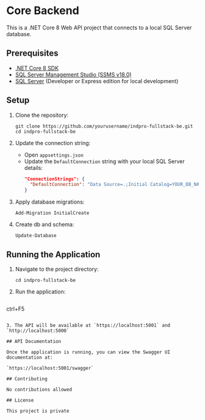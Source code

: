 # Core Backend

This is a .NET Core 8 Web API project that connects to a local SQL Server database.

## Prerequisites

- [.NET Core 8 SDK](https://dotnet.microsoft.com/download/dotnet/8.0)
- [SQL Server Management Studio (SSMS v18.0)](https://docs.microsoft.com/en-us/sql/ssms/download-sql-server-management-studio-ssms)
- [SQL Server](https://www.microsoft.com/en-us/sql-server/sql-server-downloads) (Developer or Express edition for local development)

## Setup

1. Clone the repository:
   ```
   git clone https://github.com/yourusername/indpro-fullstack-be.git
   cd indpro-fullstack-be
   ```

2. Update the connection string:
   - Open `appsettings.json`
   - Update the `DefaultConnection` string with your local SQL Server details:
     ```json
     "ConnectionStrings": {
       "DefaultConnection": "Data Source=.;Initial Catalog=YOUR_DB_NAME;Integrated Security=True;TrustServerCertificate=True;"
     }
     ```

3. Apply database migrations:
   ```
   Add-Migration InitialCreate
   ```
4. Create db and schema:
   ```
   Update-Database
   ```
## Running the Application

1. Navigate to the project directory:
   ```
   cd indpro-fullstack-be
   ```

2. Run the application:
   ```
  ctrl+F5
   ```

3. The API will be available at `https://localhost:5001` and `http://localhost:5000`

## API Documentation

Once the application is running, you can view the Swagger UI documentation at:

`https://localhost:5001/swagger`

## Contributing

No contributions allowed

## License

This project is private